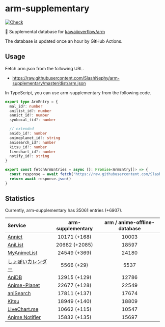 # arm-supplementary

[![Check](https://github.com/SlashNephy/arm-supplementary/actions/workflows/check-node.yml/badge.svg)](https://github.com/SlashNephy/arm-supplementary/actions/workflows/check-node.yml)

💊 Supplemental database for [kawaiioverflow/arm](https://github.com/kawaiioverflow/arm)

The database is updated once an hour by GitHub Actions.

## Usage

Fetch arm.json from the following URL.

- https://raw.githubusercontent.com/SlashNephy/arm-supplementary/master/dist/arm.json

In TypeScript, you can use arm-supplementary from the following code.

```TypeScript
export type ArmEntry = {
  mal_id?: number
  anilist_id?: number
  annict_id?: number
  syobocal_tid?: number

  // extended
  anidb_id?: number
  animeplanet_id?: string
  anisearch_id?: number
  kitsu_id?: number
  livechart_id?: number
  notify_id?: string
}

export const fetchArmEntries = async (): Promise<ArmEntry[]> => {
  const response = await fetch('https://raw.githubusercontent.com/SlashNephy/arm-supplementary/master/dist/arm.json')
  return await response.json()
}
```

## Statistics

Currently, arm-supplementary has 35061 entries (+6907).

| Service                                     | arm-supplementary | arm / anime-offline-database |
| :------------------------------------------ | :---------------: | :--------------------------: |
| [Annict](https://annict.com)                |   10171 (+168)    |            10003             |
| [AniList](https://anilist.co)               |   20682 (+2085)   |            18597             |
| [MyAnimeList](https://myanimelist.net)      |   24549 (+369)    |            24180             |
| [しょぼいカレンダー](https://cal.syoboi.jp) |    5566 (+29)     |             5537             |
| [AniDB](https://anidb.net)                  |   12915 (+129)    |            12786             |
| [Anime-Planet](https://anime-planet.com)    |   22677 (+128)    |            22549             |
| [aniSearch](https://anisearch.com)          |   17811 (+137)    |            17674             |
| [Kitsu](https://kitsu.io)                   |   18949 (+140)    |            18809             |
| [LiveChart.me](https://livechart.me)        |   10662 (+115)    |            10547             |
| [Anime Notifier](https://notify.moe)        |   15832 (+135)    |            15697             |
